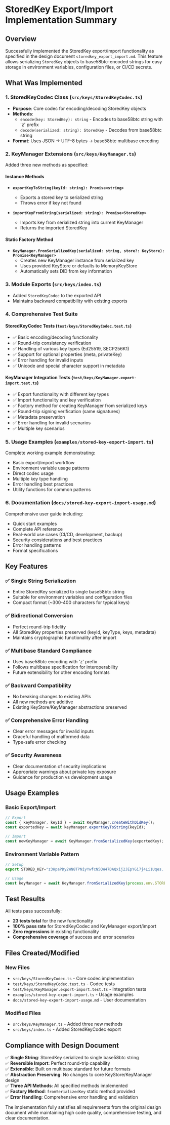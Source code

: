 # StoredKey Export/Import Implementation Summary

## Overview

Successfully implemented the StoredKey export/import functionality as specified in the design document `storedkey_export_import.md`. This feature allows serializing `StoredKey` objects to base58btc-encoded strings for easy storage in environment variables, configuration files, or CI/CD secrets.

## What Was Implemented

### 1. StoredKeyCodec Class (`src/keys/StoredKeyCodec.ts`)
- **Purpose**: Core codec for encoding/decoding StoredKey objects
- **Methods**:
  - `encode(key: StoredKey): string` - Encodes to base58btc string with 'z' prefix
  - `decode(serialized: string): StoredKey` - Decodes from base58btc string
- **Format**: Uses JSON → UTF-8 bytes → base58btc multibase encoding

### 2. KeyManager Extensions (`src/keys/KeyManager.ts`)
Added three new methods as specified:

#### Instance Methods
- **`exportKeyToString(keyId: string): Promise<string>`**
  - Exports a stored key to serialized string
  - Throws error if key not found
  
- **`importKeyFromString(serialized: string): Promise<StoredKey>`**
  - Imports key from serialized string into current KeyManager
  - Returns the imported StoredKey

#### Static Factory Method
- **`KeyManager.fromSerializedKey(serialized: string, store?: KeyStore): Promise<KeyManager>`**
  - Creates new KeyManager instance from serialized key
  - Uses provided KeyStore or defaults to MemoryKeyStore
  - Automatically sets DID from key information

### 3. Module Exports (`src/keys/index.ts`)
- Added `StoredKeyCodec` to the exported API
- Maintains backward compatibility with existing exports

### 4. Comprehensive Test Suite

#### StoredKeyCodec Tests (`test/keys/StoredKeyCodec.test.ts`)
- ✅ Basic encoding/decoding functionality
- ✅ Round-trip consistency verification  
- ✅ Handling of various key types (Ed25519, SECP256K1)
- ✅ Support for optional properties (meta, privateKey)
- ✅ Error handling for invalid inputs
- ✅ Unicode and special character support in metadata

#### KeyManager Integration Tests (`test/keys/KeyManager.export-import.test.ts`)
- ✅ Export functionality with different key types
- ✅ Import functionality and key verification
- ✅ Factory method for creating KeyManager from serialized keys
- ✅ Round-trip signing verification (same signatures)
- ✅ Metadata preservation
- ✅ Error handling for invalid scenarios
- ✅ Multiple key scenarios

### 5. Usage Examples (`examples/stored-key-export-import.ts`)
Complete working example demonstrating:
- Basic export/import workflow
- Environment variable usage patterns
- Direct codec usage
- Multiple key type handling
- Error handling best practices
- Utility functions for common patterns

### 6. Documentation (`docs/stored-key-export-import-usage.md`)
Comprehensive user guide including:
- Quick start examples
- Complete API reference
- Real-world use cases (CI/CD, development, backup)
- Security considerations and best practices
- Error handling patterns
- Format specifications

## Key Features

### ✅ Single String Serialization
- Entire StoredKey serialized to single base58btc string
- Suitable for environment variables and configuration files
- Compact format (~300-400 characters for typical keys)

### ✅ Bidirectional Conversion
- Perfect round-trip fidelity
- All StoredKey properties preserved (keyId, keyType, keys, metadata)
- Maintains cryptographic functionality after import

### ✅ Multibase Standard Compliance
- Uses base58btc encoding with 'z' prefix
- Follows multibase specification for interoperability
- Future extensibility for other encoding formats

### ✅ Backward Compatibility
- No breaking changes to existing APIs
- All new methods are additive
- Existing KeyStore/KeyManager abstractions preserved

### ✅ Comprehensive Error Handling
- Clear error messages for invalid inputs
- Graceful handling of malformed data
- Type-safe error checking

### ✅ Security Awareness
- Clear documentation of security implications
- Appropriate warnings about private key exposure
- Guidance for production vs development usage

## Usage Examples

### Basic Export/Import
```typescript
// Export
const { keyManager, keyId } = await KeyManager.createWithDidKey();
const exportedKey = await keyManager.exportKeyToString(keyId);

// Import
const newKeyManager = await KeyManager.fromSerializedKey(exportedKey);
```

### Environment Variable Pattern
```typescript
// Setup
export STORED_KEY="z3HpaPDy2WN8TPNiyYwfcN5QW47DAQxij2JEpYGi7j4Li1Uqes..."

// Usage
const keyManager = await KeyManager.fromSerializedKey(process.env.STORED_KEY!);
```

## Test Results

All tests pass successfully:
- **23 tests total** for the new functionality
- **100% pass rate** for StoredKeyCodec and KeyManager export/import
- **Zero regressions** in existing functionality
- **Comprehensive coverage** of success and error scenarios

## Files Created/Modified

### New Files
- `src/keys/StoredKeyCodec.ts` - Core codec implementation
- `test/keys/StoredKeyCodec.test.ts` - Codec tests
- `test/keys/KeyManager.export-import.test.ts` - Integration tests  
- `examples/stored-key-export-import.ts` - Usage examples
- `docs/stored-key-export-import-usage.md` - User documentation

### Modified Files
- `src/keys/KeyManager.ts` - Added three new methods
- `src/keys/index.ts` - Added StoredKeyCodec export

## Compliance with Design Document

✅ **Single String**: StoredKey serialized to single base58btc string  
✅ **Reversible Import**: Perfect round-trip capability  
✅ **Extensible**: Built on multibase standard for future formats  
✅ **Abstraction Preserving**: No changes to core KeyStore/KeyManager design  
✅ **Three API Methods**: All specified methods implemented  
✅ **Factory Method**: `fromSerializedKey` static method provided  
✅ **Error Handling**: Comprehensive error handling and validation

The implementation fully satisfies all requirements from the original design document while maintaining high code quality, comprehensive testing, and clear documentation. 